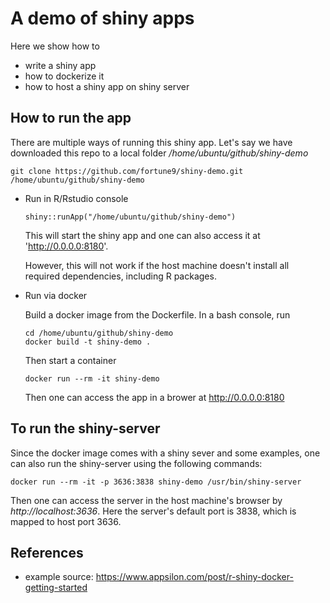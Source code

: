 # A demo of shiny apps

Here we show how to

- write a shiny app
- how to dockerize it
- how to host a shiny app on shiny server

## How to run the app

There are multiple ways of running this shiny app.
Let's say we have downloaded this repo to a local
folder */home/ubuntu/github/shiny-demo*

```
git clone https://github.com/fortune9/shiny-demo.git /home/ubuntu/github/shiny-demo
```

- Run in R/Rstudio console
  
  ```
  shiny::runApp("/home/ubuntu/github/shiny-demo")
  ```
  
  This will start the shiny app and one can also access it at
  'http://0.0.0.0:8180'.

  However, this will not work if the host machine doesn't install
  all required dependencies, including R packages.

- Run via docker

  Build a docker image from the Dockerfile. In a bash console, run

  ```
  cd /home/ubuntu/github/shiny-demo
  docker build -t shiny-demo .
  ```

  Then start a container

  ```
  docker run --rm -it shiny-demo
  ```

  Then one can access the app in a brower at http://0.0.0.0:8180

## To run the shiny-server

Since the docker image comes with a shiny sever and some examples,
one can also run the shiny-server using the following commands:

```
docker run --rm -it -p 3636:3838 shiny-demo /usr/bin/shiny-server
```

Then one can access the server in the host machine's browser by
*http://localhost:3636*. Here the server's default port is
3838, which is mapped to host port 3636.

## References

- example source: https://www.appsilon.com/post/r-shiny-docker-getting-started

